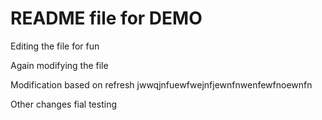 # README file for DEMO
Editing the file for fun

Again modifying the file

Modification based on refresh jwwqjnfuewfwejnfjewnfnwenfewfnoewnfn

Other changes fial testing
